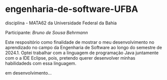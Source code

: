 # engenharia-de-software-UFBA
disciplina - MATA62 da Universidade Federal da Bahia

Participante: *Bruno de Sousa Behrmann*

Este respositório como finalidade de mostrar o meu desenvolvimento no aprendizado no campo da Engenharia de Software ao longo do semestre de 2024.1.
Optei trabalhar com a linguagem de programação Java juntamente com o a IDE Eclipse, pois, pretendo querer desenvolver minhas habilidadeds com essa linguagem.

em desenvolvimento...
